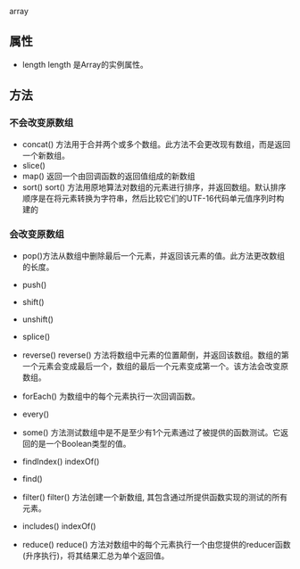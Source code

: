 array

## 属性
- length length 是Array的实例属性。

## 方法

### 不会改变原数组
- concat() 方法用于合并两个或多个数组。此方法不会更改现有数组，而是返回一个新数组。
- slice()
- map() 返回一个由回调函数的返回值组成的新数组
- sort() sort() 方法用原地算法对数组的元素进行排序，并返回数组。默认排序顺序是在将元素转换为字符串，然后比较它们的UTF-16代码单元值序列时构建的

### 会改变原数组
- pop()方法从数组中删除最后一个元素，并返回该元素的值。此方法更改数组的长度。
- push()
- shift()
- unshift()
- splice()
- reverse() reverse() 方法将数组中元素的位置颠倒，并返回该数组。数组的第一个元素会变成最后一个，数组的最后一个元素变成第一个。该方法会改变原数组。

- forEach() 为数组中的每个元素执行一次回调函数。
- every()
- some() 方法测试数组中是不是至少有1个元素通过了被提供的函数测试。它返回的是一个Boolean类型的值。
- findIndex() indexOf()
- find()
- filter() filter() 方法创建一个新数组, 其包含通过所提供函数实现的测试的所有元素。
- includes() indexOf()
- reduce() reduce() 方法对数组中的每个元素执行一个由您提供的reducer函数(升序执行)，将其结果汇总为单个返回值。

